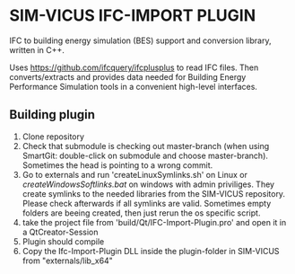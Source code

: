 # SIM-VICUS IFC-IMPORT PLUGIN
IFC to building energy simulation (BES) support and conversion library, written in C++.

Uses https://github.com/ifcquery/ifcplusplus to read IFC files. Then converts/extracts and provides data needed for Building Energy Performance Simulation tools in a convenient high-level interfaces.


## Building plugin

1) Clone repository
2) Check that submodule is checking out master-branch (when using SmartGit: double-click on submodule and choose master-branch). Sometimes the head is pointing to a wrong commit.
3) Go to externals and run 'createLinuxSymlinks.sh' on Linux or _createWindowsSoftlinks.bat_ on windows with admin priviliges. They create symlinks to the needed libraries from the SIM-VICUS repository. Please check afterwards if all symlinks are valid. Sometimes empty folders are beeing created, then just rerun the os specific script.
4) take the project file from 'build/Qt/IFC-Import-Plugin.pro' and open it in a QtCreator-Session
5) Plugin should compile
6) Copy the Ifc-Import-Plugin DLL inside the plugin-folder in SIM-VICUS from "externals/lib_x64"
